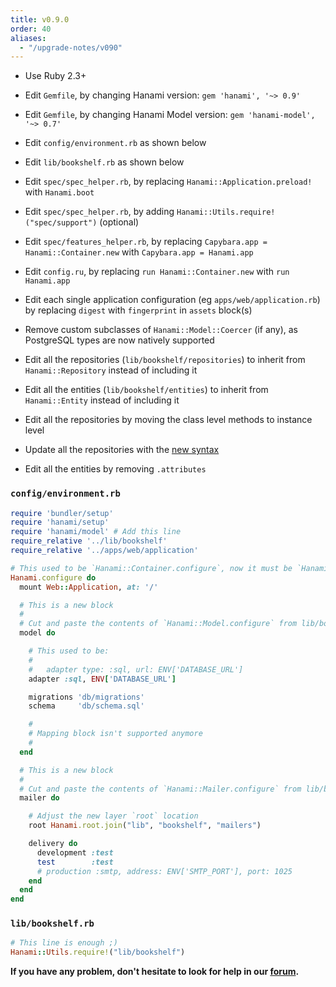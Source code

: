 ```yaml
---
title: v0.9.0
order: 40
aliases:
  - "/upgrade-notes/v090"
---
```


* Use Ruby 2.3+

* Edit `Gemfile`, by changing Hanami version: `gem 'hanami', '~> 0.9'`

* Edit `Gemfile`, by changing Hanami Model version: `gem 'hanami-model', '~> 0.7'`

* Edit `config/environment.rb` as shown below

* Edit `lib/bookshelf.rb` as shown below

* Edit `spec/spec_helper.rb`, by replacing `Hanami::Application.preload!` with `Hanami.boot`

* Edit `spec/spec_helper.rb`, by adding `Hanami::Utils.require!("spec/support")` (optional)

* Edit `spec/features_helper.rb`, by replacing `Capybara.app = Hanami::Container.new` with `Capybara.app = Hanami.app`

* Edit `config.ru`, by replacing `run Hanami::Container.new` with `run Hanami.app`

* Edit each single application configuration (eg `apps/web/application.rb`) by replacing `digest` with `fingerprint` in `assets` block(s)

* Remove custom subclasses of `Hanami::Model::Coercer` (if any), as PostgreSQL types are now natively supported

* Edit all the repositories (`lib/bookshelf/repositories`) to inherit from `Hanami::Repository` instead of including it

* Edit all the entities (`lib/bookshelf/entities`) to inherit from `Hanami::Entity` instead of including it

* Edit all the repositories by moving the class level methods to instance level

* Update all the repositories with the [new syntax](/models/repositories)

* Edit all the entities by removing `.attributes`

### `config/environment.rb`

```ruby
require 'bundler/setup'
require 'hanami/setup'
require 'hanami/model' # Add this line
require_relative '../lib/bookshelf'
require_relative '../apps/web/application'

# This used to be `Hanami::Container.configure`, now it must be `Hanami.configure`
Hanami.configure do
  mount Web::Application, at: '/'

  # This is a new block
  #
  # Cut and paste the contents of `Hanami::Model.configure` from lib/bookshelf.rb
  model do

    # This used to be:
    #
    #   adapter type: :sql, url: ENV['DATABASE_URL']
    adapter :sql, ENV['DATABASE_URL']

    migrations 'db/migrations'
    schema     'db/schema.sql'

    #
    # Mapping block isn't supported anymore
    #
  end

  # This is a new block
  #
  # Cut and paste the contents of `Hanami::Mailer.configure` from lib/bookshelf.rb
  mailer do

    # Adjust the new layer `root` location
    root Hanami.root.join("lib", "bookshelf", "mailers")

    delivery do
      development :test
      test        :test
      # production :smtp, address: ENV['SMTP_PORT'], port: 1025
    end
  end
end
```

### `lib/bookshelf.rb`

```ruby
# This line is enough ;)
Hanami::Utils.require!("lib/bookshelf")
```

**If you have any problem, don't hesitate to look for help in our [forum](http://discourse.hanamirb.org).**
